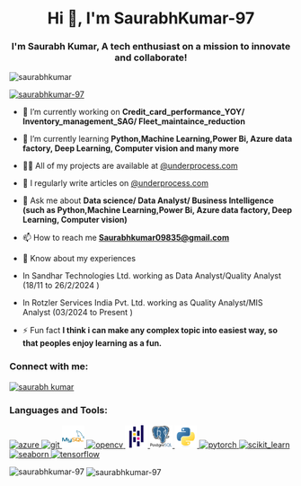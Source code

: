 <h1 align="center">Hi 👋, I'm SaurabhKumar-97</h1>
<h3 align="center">I'm Saurabh Kumar, A tech enthusiast on a mission to innovate and collaborate!</h3>

<p align="left"> <img src="https://komarev.com/ghpvc/?username=saurabhkumar-97&label=Profile%20views&color=0e75b6&style=flat" alt="saurabhkumar" /> </p>

<p align="left"> <a href="https://github.com/ryo-ma/github-profile-trophy"><img src="https://github-profile-trophy.vercel.app/?username=saurabhkumar-97" alt="saurabhkumar-97" /></a> </p>

- 🔭 I’m currently working on **Credit_card_performance_YOY/ Inventory_management_SAG/ Fleet_maintaince_reduction**

- 🌱 I’m currently learning **Python,Machine Learning,Power Bi, Azure data factory, Deep Learning, Computer vision and many more**

- 👨‍💻 All of my projects are available at [@underprocess.com](@underprocess.com)

- 📝 I regularly write articles on [@underprocess.com](@underprocess.com)

- 💬 Ask me about **Data science/ Data Analyst/ Business Intelligence (such as Python,Machine Learning,Power Bi, Azure data factory, Deep Learning, Computer vision)**

- 📫 How to reach me **Saurabhkumar09835@gmail.com**

- 📄 Know about my experiences
- In Sandhar Technologies Ltd. working as Data Analyst/Quality Analyst (18/11 to 26/2/2024 )
- In Rotzler Services India Pvt. Ltd. working as Quality Analyst/MIS Analyst (03/2024 to Present )

- ⚡ Fun fact **I think i can make any complex topic into easiest way, so that peoples enjoy learning as a fun.**

<h3 align="left">Connect with me:</h3>
<p align="left">
<a href="https://linkedin.com/in/saurabh kumar" target="blank"><img align="center" src="https://raw.githubusercontent.com/rahuldkjain/github-profile-readme-generator/master/src/images/icons/Social/linked-in-alt.svg" alt="saurabh kumar" height="30" width="40" /></a>
</p>

<h3 align="left">Languages and Tools:</h3>
<p align="left"> <a href="https://azure.microsoft.com/en-in/" target="_blank" rel="noreferrer"> <img src="https://www.vectorlogo.zone/logos/microsoft_azure/microsoft_azure-icon.svg" alt="azure" width="40" height="40"/> </a> <a href="https://git-scm.com/" target="_blank" rel="noreferrer"> <img src="https://www.vectorlogo.zone/logos/git-scm/git-scm-icon.svg" alt="git" width="40" height="40"/> </a> <a href="https://www.mysql.com/" target="_blank" rel="noreferrer"> <img src="https://raw.githubusercontent.com/devicons/devicon/master/icons/mysql/mysql-original-wordmark.svg" alt="mysql" width="40" height="40"/> </a> <a href="https://opencv.org/" target="_blank" rel="noreferrer"> <img src="https://www.vectorlogo.zone/logos/opencv/opencv-icon.svg" alt="opencv" width="40" height="40"/> </a> <a href="https://pandas.pydata.org/" target="_blank" rel="noreferrer"> <img src="https://raw.githubusercontent.com/devicons/devicon/2ae2a900d2f041da66e950e4d48052658d850630/icons/pandas/pandas-original.svg" alt="pandas" width="40" height="40"/> </a> <a href="https://www.postgresql.org" target="_blank" rel="noreferrer"> <img src="https://raw.githubusercontent.com/devicons/devicon/master/icons/postgresql/postgresql-original-wordmark.svg" alt="postgresql" width="40" height="40"/> </a> <a href="https://www.python.org" target="_blank" rel="noreferrer"> <img src="https://raw.githubusercontent.com/devicons/devicon/master/icons/python/python-original.svg" alt="python" width="40" height="40"/> </a> <a href="https://pytorch.org/" target="_blank" rel="noreferrer"> <img src="https://www.vectorlogo.zone/logos/pytorch/pytorch-icon.svg" alt="pytorch" width="40" height="40"/> </a> <a href="https://scikit-learn.org/" target="_blank" rel="noreferrer"> <img src="https://upload.wikimedia.org/wikipedia/commons/0/05/Scikit_learn_logo_small.svg" alt="scikit_learn" width="40" height="40"/> </a> <a href="https://seaborn.pydata.org/" target="_blank" rel="noreferrer"> <img src="https://seaborn.pydata.org/_images/logo-mark-lightbg.svg" alt="seaborn" width="40" height="40"/> </a> <a href="https://www.tensorflow.org" target="_blank" rel="noreferrer"> <img src="https://www.vectorlogo.zone/logos/tensorflow/tensorflow-icon.svg" alt="tensorflow" width="40" height="40"/> </a> </p>

<p><img align="left" src="https://github-readme-stats.vercel.app/api/top-langs?username=saurabhkumar-97&show_icons=true&locale=en&layout=compact" alt="saurabhkumar-97" /></p>

<p>&nbsp;<img align="center" src="https://github-readme-stats.vercel.app/api?username=saurabhkumar-97&show_icons=true&locale=en" alt="saurabhkumar-97" /></p>

